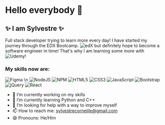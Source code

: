 # Hello everybody 👋

## ✨ I am Sylvestre ✨ 
Full stack developer trying to learn more every day! I have started my journey through the EDX Bootcamp. ![edX](https://img.shields.io/badge/edX-%2302262B.svg?style=for-the-badge&logo=edX&logoColor=white) but definitely hope to become a software engineer in time!
That's why I am learning some more with![Udemy](https://img.shields.io/badge/Udemy-A435F0?style=for-the-badge&logo=Udemy&logoColor=white)!
### My skills now are:
![Figma](https://img.shields.io/badge/figma-%23F24E1E.svg?style=for-the-badge&logo=figma&logoColor=white) \n
![NodeJS](https://img.shields.io/badge/node.js-6DA55F?style=for-the-badge&logo=node.js&logoColor=white)
![NPM](https://img.shields.io/badge/NPM-%23CB3837.svg?style=for-the-badge&logo=npm&logoColor=white)
![HTML5](https://img.shields.io/badge/html5-%23E34F26.svg?style=for-the-badge&logo=html5&logoColor=white)
![CSS3](https://img.shields.io/badge/css3-%231572B6.svg?style=for-the-badge&logo=css3&logoColor=white)
![JavaScript](https://img.shields.io/badge/javascript-%23323330.svg?style=for-the-badge&logo=javascript&logoColor=%23F7DF1E)
![Bootstrap](https://img.shields.io/badge/bootstrap-%23563D7C.svg?style=for-the-badge&logo=bootstrap&logoColor=white)
![jQuery](https://img.shields.io/badge/jquery-%230769AD.svg?style=for-the-badge&logo=jquery&logoColor=white)
![React](https://img.shields.io/badge/react-%2320232a.svg?style=for-the-badge&logo=react&logoColor=%2361DAFB)


- 🔭 I’m currently working on my skills 
- 🌱 I’m currently learning Python and C++ 
- 🤔 I’m looking for help with a way to improve myself
- 📫 How to reach me: sylvestrecorneille@gmail.com
- 😄 Pronouns: He/Him





<!--
**Sccorneille100/sccorneille100** is a ✨ _special_ ✨ repository because its `README.md` (this file) appears on your GitHub profile.

Here are some ideas to get you started:

- 🔭 I’m currently working on ...
- 🌱 I’m currently learning ...
- 👯 I’m looking to collaborate on ...
- 🤔 I’m looking for help with ...
- 💬 Ask me about ...
- 📫 How to reach me: ...
- 😄 Pronouns: ...
- ⚡ Fun fact: ...
-->

